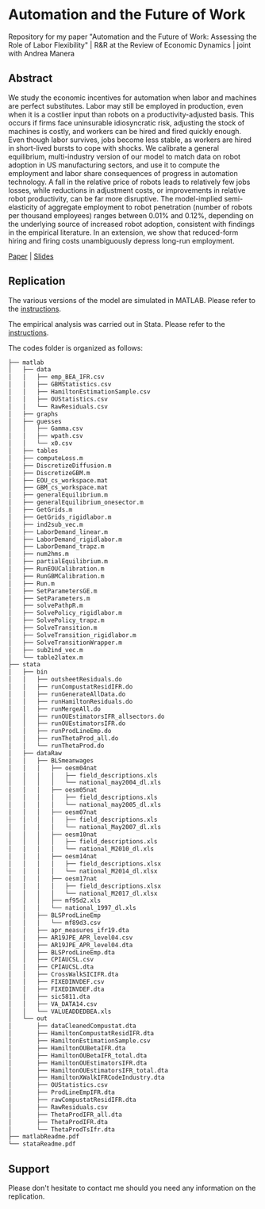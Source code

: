 # Automation and the Future of Work
Repository for my paper
"Automation and the Future of Work: Assessing the Role of Labor Flexibility" |
R&R at the Review of Economic Dynamics | joint with Andrea Manera

## Abstract
We study the economic incentives for automation when labor and machines are perfect substitutes. Labor may still be employed in production, even when it is a costlier input than robots on a productivity-adjusted basis. This occurs if firms face uninsurable idiosyncratic risk, adjusting the stock of machines is costly, and workers can be hired and fired quickly enough. Even though labor survives, jobs become less stable, as workers are hired in short-lived bursts to cope with shocks. We calibrate a general equilibrium, multi-industry version of our model to match data on robot adoption in US manufacturing sectors, and use it to compute the employment and labor share consequences of progress in automation technology. A fall in the relative price of robots leads to relatively few jobs losses, while reductions in adjustment costs, or improvements in relative robot productivity, can be far more disruptive. The model-implied semi-elasticity of aggregate employment to robot penetration (number of robots per thousand employees) ranges between 0.01% and 0.12%, depending on the underlying source of increased robot adoption, consistent with findings in the empirical literature. In an extension, we show that reduced-form hiring and firing costs unambiguously depress long-run employment.

[Paper](https://github.com/mfornino/automation/blob/master/paper.pdf) | [Slides](https://github.com/mfornino/automation/blob/master/slides.pdf)

## Replication
The various versions of the model are simulated in MATLAB. Please refer to the [instructions](https://github.com/mfornino/automation/blob/master/codes/matlabReadme.pdf).

The empirical analysis was carried out in Stata. Please refer to the [instructions](https://github.com/mfornino/automation/blob/master/codes/stataReadme.pdf).

The codes folder is organized as follows:

```bash
├── matlab
│   ├── data
│   │   ├── emp_BEA_IFR.csv
│   │   ├── GBMStatistics.csv
│   │   ├── HamiltonEstimationSample.csv
│   │   ├── OUStatistics.csv
│   │   └── RawResiduals.csv
│   ├── graphs
│   ├── guesses
│   │   ├── Gamma.csv
│   │   ├── wpath.csv
│   │   └── x0.csv
│   ├── tables
│   ├── computeLoss.m
│   ├── DiscretizeDiffusion.m
│   ├── DiscretizeGBM.m
│   ├── EOU_cs_workspace.mat
│   ├── GBM_cs_workspace.mat
│   ├── generalEquilibrium.m
│   ├── generalEquilibrium_onesector.m
│   ├── GetGrids.m
│   ├── GetGrids_rigidlabor.m
│   ├── ind2sub_vec.m
│   ├── LaborDemand_linear.m
│   ├── LaborDemand_rigidlabor.m
│   ├── LaborDemand_trapz.m
│   ├── num2hms.m
│   ├── partialEquilibrium.m
│   ├── RunEOUCalibration.m
│   ├── RunGBMCalibration.m
│   ├── Run.m
│   ├── SetParametersGE.m
│   ├── SetParameters.m
│   ├── solvePathpR.m
│   ├── SolvePolicy_rigidlabor.m
│   ├── SolvePolicy_trapz.m
│   ├── SolveTransition.m
│   ├── SolveTransition_rigidlabor.m
│   ├── SolveTransitionWrapper.m
│   ├── sub2ind_vec.m
│   └── table2latex.m
├── stata
│   ├── bin
│   │   ├── outsheetResiduals.do
│   │   ├── runCompustatResidIFR.do
│   │   ├── runGenerateAllData.do
│   │   ├── runHamiltonResiduals.do
│   │   ├── runMergeAll.do
│   │   ├── runOUEstimatorsIFR_allsectors.do
│   │   ├── runOUEstimatorsIFR.do
│   │   ├── runProdLineEmp.do
│   │   ├── runThetaProd_all.do
│   │   └── runThetaProd.do
│   ├── dataRaw
│   │   ├── BLSmeanwages
│   │   │   ├── oesm04nat
│   │   │   │   ├── field_descriptions.xls
│   │   │   │   └── national_may2004_dl.xls
│   │   │   ├── oesm05nat
│   │   │   │   ├── field_descriptions.xls
│   │   │   │   └── national_may2005_dl.xls
│   │   │   ├── oesm07nat
│   │   │   │   ├── field_descriptions.xls
│   │   │   │   └── national_May2007_dl.xls
│   │   │   ├── oesm10nat
│   │   │   │   ├── field_descriptions.xls
│   │   │   │   └── national_M2010_dl.xls
│   │   │   ├── oesm14nat
│   │   │   │   ├── field_descriptions.xlsx
│   │   │   │   └── national_M2014_dl.xlsx
│   │   │   ├── oesm17nat
│   │   │   │   ├── field_descriptions.xlsx
│   │   │   │   └── national_M2017_dl.xlsx
│   │   │   ├── mf95d2.xls
│   │   │   └── national_1997_dl.xls
│   │   ├── BLSProdLineEmp
│   │   │   └── mf89d3.csv
│   │   ├── apr_measures_ifr19.dta
│   │   ├── AR19JPE_APR_level04.csv
│   │   ├── AR19JPE_APR_level04.dta
│   │   ├── BLSProdLineEmp.dta
│   │   ├── CPIAUCSL.csv
│   │   ├── CPIAUCSL.dta
│   │   ├── CrossWalkSICIFR.dta
│   │   ├── FIXEDINVDEF.csv
│   │   ├── FIXEDINVDEF.dta
│   │   ├── sic5811.dta
│   │   ├── VA_DATA14.csv
│   │   └── VALUEADDEDBEA.xls
│   └── out
│       ├── dataCleanedCompustat.dta
│       ├── HamiltonCompustatResidIFR.dta
│       ├── HamiltonEstimationSample.csv
│       ├── HamiltonOUBetaIFR.dta
│       ├── HamiltonOUBetaIFR_total.dta
│       ├── HamiltonOUEstimatorsIFR.dta
│       ├── HamiltonOUEstimatorsIFR_total.dta
│       ├── HamiltonXWalkIFRCodeIndustry.dta
│       ├── OUStatistics.csv
│       ├── ProdLineEmpIFR.dta
│       ├── rawCompustatResidIFR.dta
│       ├── RawResiduals.csv
│       ├── ThetaProdIFR_all.dta
│       ├── ThetaProdIFR.dta
│       └── ThetaProdTsIfr.dta
├── matlabReadme.pdf
└── stataReadme.pdf
```

## Support

Please don't hesitate to contact me should you need any information on the replication.
